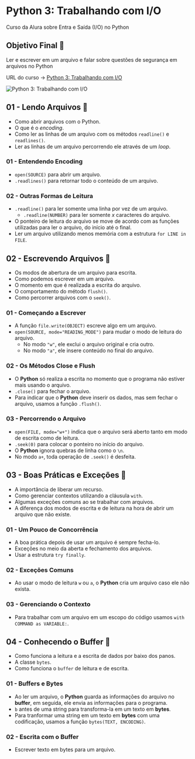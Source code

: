 # Python 3: Trabalhando com I/O

Curso da Alura sobre Entra e Saída (I/O) no Python

## Objetivo Final &#x1F3AF;

Ler e escrever em um arquivo e falar sobre questões de segurança em arquivos no Python

URL do curso -> [Python 3: Trabalhando com I/O](https://cursos.alura.com.br/course/python-3-trabalhando-com-io)

![Python 3: Trabalhando com I/O](https://www.alura.com.br/assets/api/share/curso-python-3-trabalhando-com-io.png)

## 01 - Lendo Arquivos &#x1F516;
* Como abrir arquivos com o Python.
* O que é o *encoding*.
* Como ler as linhas de um arquivo com os métodos `readline()` e `readlines()`.
* Ler as linhas de um arquivo percorrendo ele através de um *loop*.

### 01 - Entendendo Encoding
* `open(SOURCE)` para abrir um arquivo.
* `.readlines()` para retornar todo o conteúdo de um arquivo.

### 02 - Outras Formas de Leitura
* `.readline()` para ler somente uma linha por vez de um arquivo.
    * `.readline(NUMBER)` para ler somente *x* caracteres do arquivo.
* O ponteiro de leitura do arquivo se move de acordo com as funções utilizadas para ler o arquivo, do início até o final.
* Ler um arquivo utilizando menos memória com a estrutura `for LINE in FILE`.

## 02 - Escrevendo Arquivos &#x1F516;
* Os modos de abertura de um arquivo para escrita.
* Como podemos escrever em um arquivo.
* O momento em que é realizada a escrita do arquivo.
* O comportamento do método `flush()`.
* Como percorrer arquivos com o `seek()`.

### 01 - Começando a Escrever
* A função `file.write(OBJECT)` escreve algo em um arquivo.
* `open(SOURCE, mode="READING_MODE")` para mudar o modo de leitura do arquivo.
    * No modo `"w"`, ele exclui o arquivo original e cria outro.
    * No modo `"a"`, ele insere conteúdo no final do arquivo.

### 02 - Os Métodos Close e Flush
* O **Python** só realiza a escrita no momento que o programa não estiver mais usando o arquivo.
* `.close()` para fechar o arquivo.
* Para indicar que o **Python** deve inserir os dados, mas sem fechar o arquivo, usamos a função `.flush()`.

### 03 - Percorrendo o Arquivo
* `open(FILE, mode="w+")` indica que o arquivo será aberto tanto em modo de escrita como de leitura.
* `.seek(0)` para colocar o ponteiro no início do arquivo.
* O **Python** ignora quebras de linha como o `\n`.
* No modo `a+`, toda operação de `.seek()` é desfeita.

## 03 - Boas Práticas e Exceções &#x1F516;
* A importância de liberar um recurso.
* Como gerenciar contextos utilizando a cláusula `with`.
* Algumas exceções comuns ao se trabalhar com arquivos.
* A diferença dos modos de escrita e de leitura na hora de abrir um arquivo que não existe.

### 01 - Um Pouco de Concorrência
* A boa prática depois de usar um arquivo é sempre fecha-lo.
* Exceções no meio da aberta e fechamento dos arquivos.
* Usar a estrutura `try finally`.

### 02 - Exceções Comuns
* Ao usar o modo de leitura `w` ou `a`, o **Python** cria um arquivo caso ele não exista.

### 03 - Gerenciando o Contexto
* Para trabalhar com um arquivo em um escopo do código usamos `with COMMAND as VARIABLE:`.

## 04 - Conhecendo o Buffer &#x1F516;
* Como funciona a leitura e a escrita de dados por baixo dos panos.
* A classe `bytes`.
* Como funciona o `buffer` de leitura e de escrita.

### 01 - Buffers e Bytes
* Ao ler um arquivo, o **Python** guarda as informações do arquivo no **buffer**, em seguida, ele envia as informações para o programa.
* `b` antes de uma string para transforma-la em um texto em **bytes**.
* Para tranformar uma string em um texto em **bytes** com uma codificação, usamos a função `bytes(TEXT, ENCODING)`.

### 02 - Escrita com o Buffer
* Escrever texto em bytes para um arquivo.